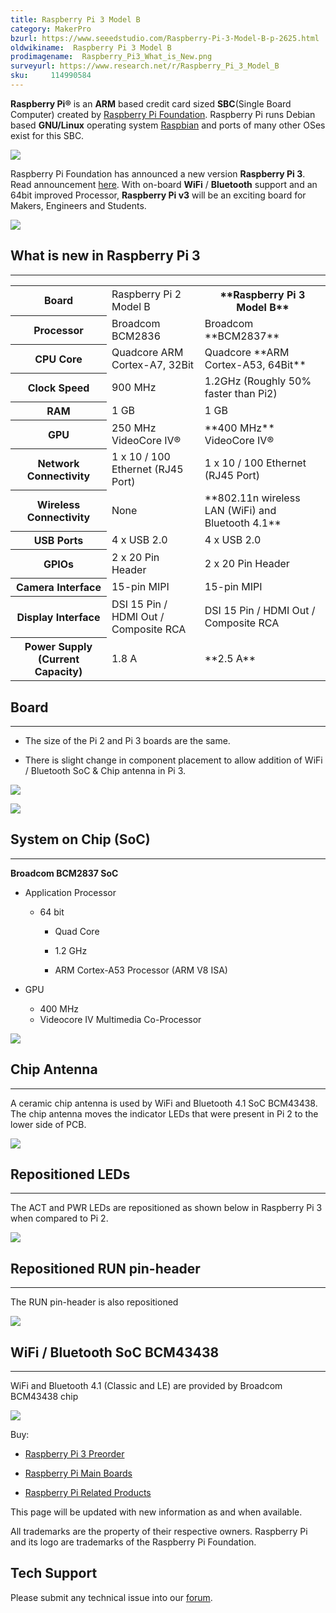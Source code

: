 ```yaml
---
title: Raspberry Pi 3 Model B
category: MakerPro
bzurl: https://www.seeedstudio.com/Raspberry-Pi-3-Model-B-p-2625.html
oldwikiname:  Raspberry Pi 3 Model B
prodimagename:  Raspberry_Pi3_What_is_New.png
surveyurl: https://www.research.net/r/Raspberry_Pi_3_Model_B
sku:     114990584
---
```


**Raspberry Pi®** is an **ARM** based credit card sized **SBC**(Single Board Computer) created by [Raspberry Pi Foundation](http://www.raspberrypi.org). Raspberry Pi runs Debian based **GNU/Linux** operating system [Raspbian](https://www.raspberrypi.org/downloads/raspbian/) and ports of many other OSes exist for this SBC.

![](https://github.com/SeeedDocument/Raspberry_Pi_3_Model_B/raw/master/img/Raspberry_Pi3_What_is_New.png)

Raspberry Pi Foundation has announced a new version **Raspberry Pi 3**. Read announcement [here](https://www.raspberrypi.org/blog/raspberry-pi-3-on-sale/). With on-board **WiFi** / **Bluetooth** support and an 64bit improved Processor, **Raspberry Pi v3** will be an exciting board for Makers, Engineers and Students.

[![](https://github.com/SeeedDocument/Seeed-WiKi/raw/master/docs/images/300px-Get_One_Now_Banner-ragular.png)](https://www.seeedstudio.com/Raspberry-Pi-3-Model-B-p-2625.html)

##  What is new in Raspberry Pi 3
---
<table>
<tr>
<th scope="col"> Board
</th>
<td> Raspberry Pi 2 Model B
</td>
<th> **Raspberry Pi 3 Model B**
</th></tr>
<tr>
<th scope="col"> Processor
</th>
<td> Broadcom BCM2836
</td>
<td> Broadcom **BCM2837**
</td></tr>
<tr>
<th scope="row"> CPU Core
</th>
<td> Quadcore ARM Cortex-A7, 32Bit
</td>
<td> Quadcore **ARM Cortex-A53, 64Bit**
</td></tr>
<tr>
<th scope="row"> Clock Speed
</th>
<td> 900 MHz
</td>
<td> 1.2GHz (Roughly 50% faster than Pi2)
</td></tr>
<tr>
<th scope="row"> RAM
</th>
<td> 1 GB
</td>
<td> 1 GB
</td></tr>
<tr>
<th scope="row"> GPU
</th>
<td> 250 MHz VideoCore IV®
</td>
<td> **400 MHz** VideoCore IV®
</td></tr>
<tr>
<th scope="row"> Network Connectivity
</th>
<td> 1 x 10 / 100 Ethernet (RJ45 Port)
</td>
<td> 1 x 10 / 100 Ethernet (RJ45 Port)
</td></tr>
<tr>
<th scope="row"> Wireless Connectivity
</th>
<td> None
</td>
<td> **802.11n wireless LAN (WiFi) and Bluetooth 4.1**
</td></tr>
<tr>
<th scope="row"> USB Ports
</th>
<td> 4 x USB 2.0
</td>
<td> 4 x USB 2.0
</td></tr>
<tr>
<th scope="row"> GPIOs
</th>
<td> 2 x 20 Pin Header
</td>
<td> 2 x 20 Pin Header
</td></tr>
<tr>
<th scope="row"> Camera Interface
</th>
<td> 15-pin MIPI
</td>
<td> 15-pin MIPI
</td></tr>
<tr>
<th scope="row"> Display Interface
</th>
<td> DSI 15 Pin / HDMI Out / Composite RCA
</td>
<td> DSI 15 Pin / HDMI Out / Composite RCA
</td></tr>
<tr>
<th scope="row"> Power Supply (Current Capacity)
</th>
<td> 1.8 A
</td>
<td> **2.5 A**
</td></tr>
</table>

##  Board
---
*   The size of the Pi 2 and Pi 3 boards are the same.

*   There is slight change in component placement to allow addition of WiFi / Bluetooth SoC &amp; Chip antenna in Pi 3.

![](https://github.com/SeeedDocument/Raspberry_Pi_3_Model_B/raw/master/img/RaspberryPi_2_Vs_RaspberryPi_3_Top.JPG)

![](https://github.com/SeeedDocument/Raspberry_Pi_3_Model_B/raw/master/img/RaspberryPi_2_Vs_RaspberryPi_3_Bottom.JPG)

##  System on Chip (SoC)
---
**Broadcom BCM2837 SoC**

*   Application Processor

    *   64 bit

        *   Quad Core

        *   1.2 GHz

        *   ARM Cortex-A53 Processor (ARM V8 ISA)

*   GPU

    *   400 MHz
    *   Videocore IV Multimedia Co-Processor

![](https://github.com/SeeedDocument/Raspberry_Pi_3_Model_B/raw/master/img/RaspberryPi_3_BCM2837_ARM_Cortex_A53-64Bit_ARM_V8-VideoCore_IV_Multimedia.jpg)

##  Chip Antenna
---
A ceramic chip antenna is used by WiFi and Bluetooth 4.1 SoC BCM43438. The chip antenna moves the indicator LEDs that were present in Pi 2 to the lower side of PCB.

![](https://github.com/SeeedDocument/Raspberry_Pi_3_Model_B/raw/master/img/RaspberryPi_3_Chip_Antenna.jpg)

##  Repositioned LEDs
---
The ACT and PWR LEDs are repositioned as shown below in Raspberry Pi 3 when compared to Pi 2.

![](https://github.com/SeeedDocument/Raspberry_Pi_3_Model_B/raw/master/img/RaspberryPi_3_LEDs_Position.jpg)

##  Repositioned RUN pin-header
---
The RUN pin-header is also repositioned

![](https://github.com/SeeedDocument/Raspberry_Pi_3_Model_B/raw/master/img/RaspberryPi_3_LEDs_RUN_PinHeader.jpg)

##  WiFi / Bluetooth SoC BCM43438
---
WiFi and Bluetooth 4.1 (Classic and LE) are provided by Broadcom BCM43438 chip

![](https://github.com/SeeedDocument/Raspberry_Pi_3_Model_B/raw/master/img/Raspberry_Pi_3_WiFi_Bluetooth_SoC_BCM43438.jpg)

Buy:

*   [Raspberry Pi 3 Preorder](http://www.seeedstudio.com/depot/Raspberry-Pi-3-Model-B-p-2625.html)

*   [Raspberry Pi Main Boards](http://www.seeedstudio.com/depot/Raspberry-Pi-main-board-c-122_154_159)

*   [Raspberry Pi Related Products](http://www.seeedstudio.com/depot/Raspberry-Pi-c-122_154)

This page will be updated with new information as and when available.

All trademarks are the property of their respective owners. Raspberry Pi and its logo are trademarks of the Raspberry Pi Foundation.

## Tech Support
Please submit any technical issue into our [forum](http://forum.seeedstudio.com/). 
